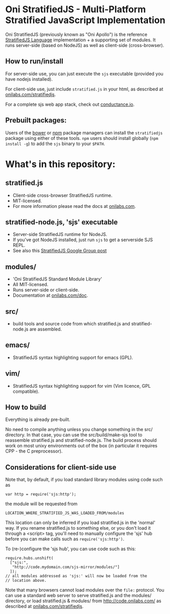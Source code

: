 Oni StratifiedJS - Multi-Platform Stratified JavaScript Implementation
======================================================================

Oni StratifiedJS (previously known as "Oni Apollo") is the reference
[StratifiedJS Language](http://onilabs.com/reference) implementation + a
supporting set of modules. It runs server-side (based on NodeJS) as well
as client-side (cross-browser).


How to run/install
------------------

For server-side use, you can just execute the `sjs` executable
(provided you have nodejs installed).

For client-side use, just include `stratified.js` in your html,
as described at [onilabs.com/stratifiedjs](http://onilabs.com/stratifiedjs).

For a complete sjs web app stack, check out [conductance.io](https://conductance.io).

Prebuilt packages:
------------------

Users of the [bower](http://bower.io/) or [npm](https://npmjs.org/)
package managers can install the `stratifiedjs` package using either of
these tools. `npm` users should install globally (`npm install -g`)
to add the `sjs` binary to your `$PATH`.


What's in this repository:
==========================

stratified.js
-------------

 - Client-side cross-browser StratifiedJS runtime.
 - MIT-licensed.
 - For more information please read the docs at [onilabs.com](http://onilabs.com/).

stratified-node.js, 'sjs' executable
---------------------------------------

 - Server-side StratifiedJS runtime for NodeJS.
 - If you've got NodeJS installed, just run `sjs` to get a serverside SJS REPL.
 - See also this [StratifiedJS Google Group post](https://groups.google.com/forum/#!topic/oni-apollo/ZDkxczAZcgw)

modules/
--------

 - 'Oni StratifiedJS Standard Module Library'
 - All MIT-licensed.
 - Runs server-side or client-side.
 - Documentation at [onilabs.com/doc](https://onilabs.com/doc/#sjs:).

src/
----

 - build tools and source code from which stratified.js and
   stratified-node.js are assembled.

emacs/
--------

 - StratifiedJS syntax highlighting support for emacs (GPL).

vim/
--------

 - StratifiedJS syntax highlighting support for vim (Vim licence, GPL compatible).


How to build
------------

Everything is already pre-built.

No need to compile anything unless you change something in the src/
directory. In that case, you can use the src/build/make-sjs tool to
reassemble stratified.js and stratified-node.js. The build process
should work on most unixy environments out of the box (in particular
it requires CPP - the C preprocessor).


Considerations for client-side use
----------------------------------

Note that, by default, if you load standard library modules using code
such as

    var http = require('sjs:http');

the module will be requested from

    LOCATION_WHERE_STRATIFIED_JS_WAS_LOADED_FROM/modules

This location can only be inferred if you load stratified.js in the
'normal' way. If you rename stratified.js to something else, or you
don't load it through a &lt;script> tag, you'll need to manually
configure the 'sjs' hub before you can make calls such as
`require('sjs:http')`.

To (re-)configure the 'sjs hub', you can use code such as this:

    require.hubs.unshift(
      ["sjs:",
       "http://code.mydomain.com/sjs-mirror/modules/"]
      ]);
    // all modules addressed as 'sjs:' will now be loaded from the
    // location above.

Note that many browsers cannot load modules over the `file:`
protocol. You can use a standard web server to serve
stratified.js and the modules/ directory, or load stratified.js &
modules/ from http://code.onilabs.com/ as described at
[onilabs.com/stratifiedjs](http://onilabs.com/stratifiedjs).

